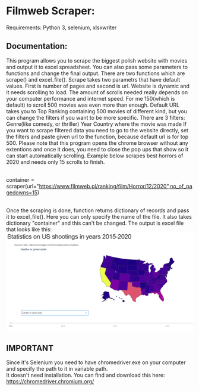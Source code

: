 # Filmweb Scraper:

Requirements: Python 3, selenium, xlsxwriter

## Documentation:
This program allows you to scrape the biggest polish website with movies and output it to excel spreadsheet.
You can also pass some parameters to functions and change the final output.
There are two functions which are scrape() and excel_file().
Scrape takes two parametrs that have default values. First is number of pages and second is url.
Website is dynamic and it needs scrolling to load. The amount of scrolls needed really depends on
your computer performance and internet speed. For me 150(which is default) to scroll 500 movies was even more than enough.
Default URL takes you to Top Ranking containing 500 movies of different kind, but you can change the filters if you want
to be more specific. There are 3 filters:
Genre(like comedy, or thriller)
Year
Country where the movie was made
If you want to scrape filtered data you need to go to the website directly, set the filters and paste given url to the function, because
default url is for top 500.
Please note that this program opens the chrome browser without any extentions and once it does,
you need to close the pop ups that show so it can start automatically scrolling.
Example below scrapes best horrors of 2020 and needs only 15 scrolls to finish.<br><br>

container = scraper(url="https://www.filmweb.pl/ranking/film/Horror/12/2020",no_of_pagedowns=15)<br><br>

Once the scraping is done, function returns dictionary of records and pass it to excel_file().
Here you can only specify the name of the file. It also takes dictionary "container" and this can't be changed.
The output is excel file that looks like this:<br>
![alt tag](https://github.com/FilipGieraga/Python-ENG/blob/master/17.%20Data%20Visualization/datav.PNG)

## IMPORTANT
Since it's Selenium you need to have chromedriver.exe on your computer and specify the path to it in variable path.<br>
It doesn't need installation.
You can find and download this here: https://chromedriver.chromium.org/

